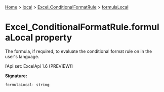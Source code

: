 [Home](./index) &gt; [local](local.md) &gt; [Excel\_ConditionalFormatRule](local.excel_conditionalformatrule.md) &gt; [formulaLocal](local.excel_conditionalformatrule.formulalocal.md)

# Excel\_ConditionalFormatRule.formulaLocal property

The formula, if required, to evaluate the conditional format rule on in the user's language. 

 \[Api set: ExcelApi 1.6 (PREVIEW)\]

**Signature:**
```javascript
formulaLocal: string
```
